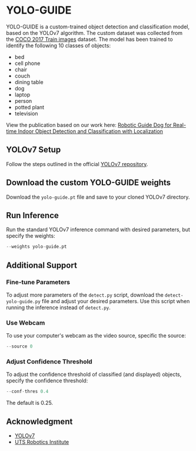 # YOLO-GUIDE
YOLO-GUIDE is a custom-trained object detection and classification model, based on the YOLOv7 algorithm. The custom dataset was collected from the [COCO 2017 Train images](https://cocodataset.org/#download) dataset. The model has been trained to identify the following 10 classes of objects:

* bed
* cell phone
* chair
* couch
* dining table
* dog
* laptop
* person
* potted plant
* television

View the publication based on our work here:
[Robotic Guide Dog for Real-time Indoor Object Detection and Classification with Localization](https://doi.org/10.1109/apscon60364.2024.10465953)

## YOLOv7 Setup

Follow the steps outlined in the official [YOLOv7 repository](https://github.com/WongKinYiu/yolov7).

## Download the custom YOLO-GUIDE weights

Download the `yolo-guide.pt` file and save to your cloned YOLOv7 directory.

## Run Inference

Run the standard YOLOv7 inference command with desired parameters, but specify the weights:

```python
--weights yolo-guide.pt
```

## Additional Support

### Fine-tune Parameters
To adjust more parameters of the `detect.py` script, download the `detect-yolo-guide.py` file and adjust your desired parameters. Use this script when running the inference instead of `detect.py`.

### Use Webcam
To use your computer's webcam as the video source, specific the source:

```python
--source 0
```

### Adjust Confidence Threshold
To adjust the confidence threshold of classified (and displayed) objects, specify the confidence threshold:

```python
--conf-thres 0.4
```

The default is 0.25.

## Acknowledgment

* [YOLOv7](https://github.com/WongKinYiu/yolov7)
* [UTS Robotics Institute](https://www.uts.edu.au/research/robotics-institute)
